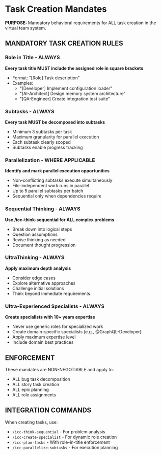 # Task Creation Mandates

**PURPOSE:** Mandatory behavioral requirements for ALL task creation in the virtual team system.

## MANDATORY TASK CREATION RULES

### Role in Title - ALWAYS
**Every task title MUST include the assigned role in square brackets**
- Format: "[Role] Task description"
- Examples:
  - "[Developer] Implement configuration loader"
  - "[AI-Architect] Design memory system architecture"
  - "[QA-Engineer] Create integration test suite"

### Subtasks - ALWAYS
**Every task MUST be decomposed into subtasks**
- Minimum 3 subtasks per task
- Maximum granularity for parallel execution
- Each subtask clearly scoped
- Subtasks enable progress tracking

### Parallelization - WHERE APPLICABLE
**Identify and mark parallel execution opportunities**
- Non-conflicting subtasks execute simultaneously
- File-independent work runs in parallel
- Up to 5 parallel subtasks per batch
- Sequential only when dependencies require

### Sequential Thinking - ALWAYS
**Use /icc-think-sequential for ALL complex problems**
- Break down into logical steps
- Question assumptions
- Revise thinking as needed
- Document thought progression

### UltraThinking - ALWAYS  
**Apply maximum depth analysis**
- Consider edge cases
- Explore alternative approaches
- Challenge initial solutions
- Think beyond immediate requirements

### Ultra-Experienced Specialists - ALWAYS
**Create specialists with 10+ years expertise**
- Never use generic roles for specialized work
- Create domain-specific specialists (e.g., @GraphQL-Developer)
- Apply maximum expertise level
- Include domain best practices

## ENFORCEMENT

These mandates are NON-NEGOTIABLE and apply to:
- ALL bug task decomposition
- ALL story task creation
- ALL epic planning
- ALL role assignments

## INTEGRATION COMMANDS

When creating tasks, use:
- `/icc-think-sequential` - For problem analysis
- `/icc-create-specialist` - For dynamic role creation
- `/icc-plan-tasks` - With role-in-title enforcement
- `/icc-parallelize-subtasks` - For execution planning